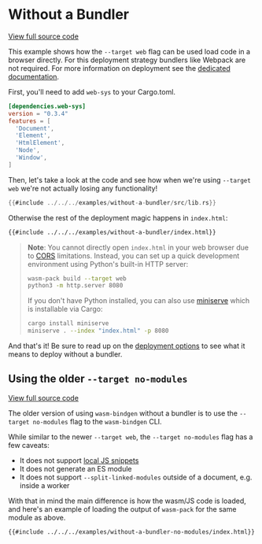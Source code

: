 # Without a Bundler

[View full source code][code]

[code]: https://github.com/wasm-bindgen/wasm-bindgen/tree/master/examples/without-a-bundler

This example shows how the `--target web` flag can be used load code in a
browser directly. For this deployment strategy bundlers like Webpack are not
required. For more information on deployment see the [dedicated
documentation][deployment].

First, you'll need to add `web-sys` to your Cargo.toml.
```toml
[dependencies.web-sys]
version = "0.3.4"
features = [
  'Document',
  'Element',
  'HtmlElement',
  'Node',
  'Window',
]
```

Then, let's take a look at the code and see how when we're using `--target web`
we're not actually losing any functionality!

```rust
{{#include ../../../examples/without-a-bundler/src/lib.rs}}
```

Otherwise the rest of the deployment magic happens in `index.html`:

```html
{{#include ../../../examples/without-a-bundler/index.html}}
```

> **Note**: You cannot directly open `index.html` in your web browser due to [CORS][cors]
> limitations. Instead, you can set up a quick development environment using
> Python's built-in HTTP server:
> ```sh
> wasm-pack build --target web
> python3 -m http.server 8080
> ```
> If you don't have Python installed, you can also use [miniserve][miniserve] which
> is installable via Cargo:
> ```sh
> cargo install miniserve
> miniserve . --index "index.html" -p 8080
> ```

And that's it! Be sure to read up on the [deployment options][deployment] to see
what it means to deploy without a bundler.

[cors]: https://developer.mozilla.org/en-US/docs/Web/HTTP/CORS
[miniserve]: https://crates.io/crates/miniserve
[deployment]: ../reference/deployment.html

## Using the older `--target no-modules`

[View full source code][code-no-modules]

[code-no-modules]: https://github.com/wasm-bindgen/wasm-bindgen/tree/master/examples/without-a-bundler-no-modules

The older version of using `wasm-bindgen` without a bundler is to use the
`--target no-modules` flag to the `wasm-bindgen` CLI.

While similar to the newer `--target web`, the `--target no-modules` flag has a
few caveats:

* It does not support [local JS snippets][snippets]
* It does not generate an ES module
* It does not support `--split-linked-modules` outside of a document, e.g.
  inside a worker

With that in mind the main difference is how the wasm/JS code is loaded, and
here's an example of loading the output of `wasm-pack` for the same module as
above.

```html
{{#include ../../../examples/without-a-bundler-no-modules/index.html}}
```

[snippets]: ../reference/js-snippets.html
